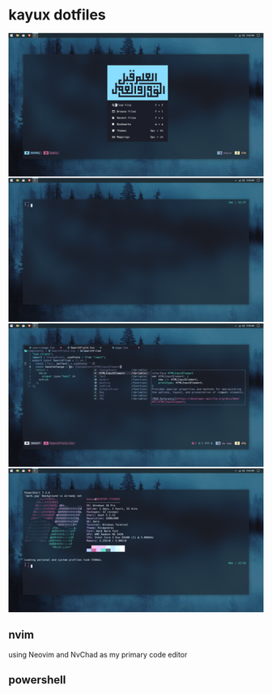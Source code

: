 # kayux dotfiles

![0](./images/windev.PNG) ![7](./images/winenv.PNG) ![1](./images/coding.PNG)
![5](./images/winenvr.PNG)

## nvim

using Neovim and NvChad as my primary code editor

## powershell
